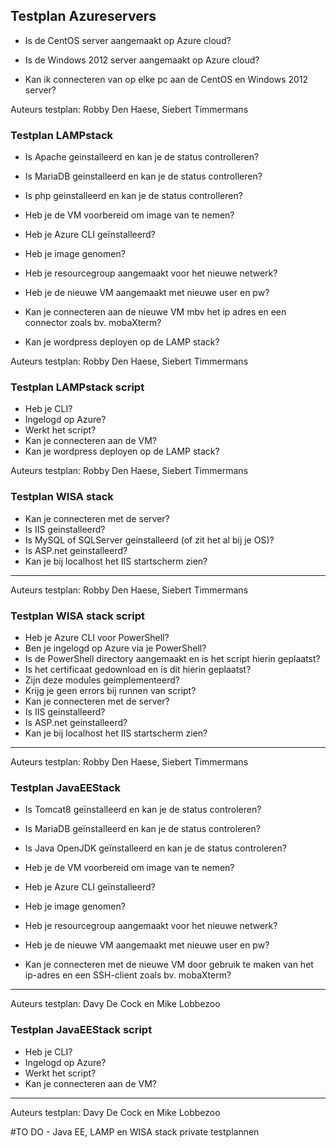 ## Testplan Azureservers

- Is de CentOS server aangemaakt op Azure cloud?

- Is de Windows 2012 server aangemaakt op Azure cloud?
 
- Kan ik connecteren van op elke pc aan de CentOS en Windows 2012 server?

Auteurs testplan: Robby Den Haese, Siebert Timmermans

### Testplan LAMPstack

- Is Apache geinstalleerd en kan je de status controlleren?

- Is MariaDB geinstalleerd en kan je de status controlleren?

- Is php geinstalleerd en kan je de status controlleren?

- Heb je de VM voorbereid om image van te nemen?

- Heb je Azure CLI geïnstalleerd?

- Heb je image genomen?

- Heb je resourcegroup aangemaakt voor het nieuwe netwerk?

- Heb je de nieuwe VM aangemaakt met nieuwe user en pw?

- Kan je connecteren aan de nieuwe VM mbv het ip adres en een connector zoals bv. mobaXterm?

- Kan je wordpress deployen op de LAMP stack?

Auteurs testplan: Robby Den Haese, Siebert Timmermans

### Testplan LAMPstack script

 -  Heb je CLI?
 -  Ingelogd op Azure?
 -  Werkt het script?
 -  Kan je connecteren aan de VM?
 -  Kan je wordpress deployen op de LAMP stack?

Auteurs testplan: Robby Den Haese, Siebert Timmermans
 
### Testplan WISA stack

- Kan je connecteren met de server?
- Is IIS geinstalleerd?
- Is MySQL of SQLServer geinstalleerd (of zit het al bij je OS)?
- Is ASP.net geinstalleerd?
- Kan je bij localhost het IIS startscherm zien?


----------

Auteurs testplan: Robby Den Haese, Siebert Timmermans

### Testplan WISA stack script
- Heb je Azure CLI voor PowerShell?
- Ben je ingelogd op Azure via je PowerShell?
- Is de PowerShell directory aangemaakt en is het script hierin geplaatst?
- Is het certificaat gedownload en is dit hierin geplaatst?
- Zijn deze modules geimplementeerd?
- Krijg je geen errors bij runnen van script?
- Kan je connecteren met de server?
- Is IIS geinstalleerd?
- Is ASP.net geinstalleerd?
- Kan je bij localhost het IIS startscherm zien?


----------

Auteurs testplan: Robby Den Haese, Siebert Timmermans


### Testplan JavaEEStack


- Is Tomcat8 geïnstalleerd en kan je de status controleren? 

- Is MariaDB geïnstalleerd en kan je de status controleren? 

- Is Java OpenJDK geïnstalleerd en kan je de status controleren? 

- Heb je de VM voorbereid om image van te nemen? 
 
- Heb je Azure CLI geïnstalleerd? 

- Heb je image genomen? 

- Heb je resourcegroup aangemaakt voor het nieuwe netwerk? 

- Heb je de nieuwe VM aangemaakt met nieuwe user en pw? 

- Kan je connecteren met de nieuwe VM door gebruik te maken van het ip-adres en een SSH-client zoals bv. mobaXterm?  

----------

Auteurs testplan: Davy De Cock en Mike Lobbezoo

### Testplan JavaEEStack script

-  Heb je CLI? 
-  Ingelogd op Azure? 
-  Werkt het script? 
-  Kan je connecteren aan de VM?



----------

Auteurs testplan: Davy De Cock en Mike Lobbezoo


#TO DO - Java EE, LAMP en WISA stack private testplannen